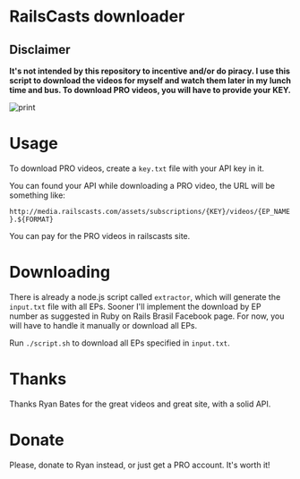 # RailsCasts downloader

## Disclaimer

**It's not intended by this repository to incentive and/or do piracy. I use
this script to download the videos for myself and watch them later in my lunch
time and bus. To download PRO videos, you will have to provide your KEY.**

![print](http://f.cl.ly/items/3f2T130z3t2E2g1E2p1X/Screen%20Shot%202013-07-09%20at%202.23.25%20AM.png)

# Usage

To download PRO videos, create a `key.txt` file with your API key in it.

You can found your API while downloading a PRO video, the URL will be something
like:

`http://media.railscasts.com/assets/subscriptions/{KEY}/videos/{EP_NAME}.${FORMAT}`

You can pay for the PRO videos in railscasts site.

# Downloading

There is already a node.js script called `extractor`, which will generate the
`input.txt` file with all EPs. Sooner I'll implement the download by EP number
as suggested in Ruby on Rails Brasil Facebook page. For now, you will have to
handle it manually or download all EPs.

Run `./script.sh` to download all EPs specified in `input.txt`.

# Thanks

Thanks Ryan Bates for the great videos and great site, with a solid API.

# Donate

Please, donate to Ryan instead, or just get a PRO account. It's worth it!
